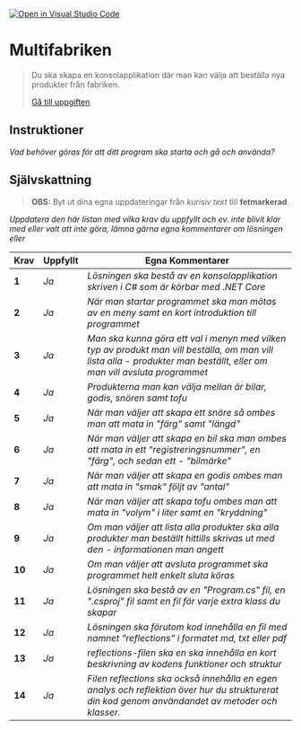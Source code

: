 [![Open in Visual Studio Code](https://classroom.github.com/assets/open-in-vscode-f059dc9a6f8d3a56e377f745f24479a46679e63a5d9fe6f495e02850cd0d8118.svg)](https://classroom.github.com/online_ide?assignment_repo_id=6348999&assignment_repo_type=AssignmentRepo)
# Multifabriken

>Du ska skapa en konsolapplikation där man kan välja att beställa nya produkter från fabriken.
>
>[Gå till uppgiften](https://ju.instructure.com/courses/5951/assignments/22265)

## Instruktioner

*Vad behöver göras för att ditt program ska starta och gå och använda?*

## Självskattning
>**OBS:** Byt ut dina egna uppdateringar från *kurisiv text* till **fetmarkerad**.

*Uppdatera den här listan med vilka krav du uppfyllt och ev. inte blivit klar med eller valt att inte göra, lämna gärna egna kommentarer om lösningen eller*


|Krav|Uppfyllt|Egna Kommentarer|
|---|---|---|
|**1**  |*Ja*| *Lösningen ska bestå av en konsolapplikation skriven i C# som är körbar med .NET Core*|
|**2**  |*Ja*| *När man startar programmet ska man mötas av en meny samt en kort introduktion till programmet*|
|**3**  |*Ja*| *Man ska kunna göra ett val i menyn med vilken typ av produkt man vill beställa, om man vill lista alla  - produkter man beställt, eller om man vill avsluta programmet*|
|**4**  |*Ja*| *Produkterna man kan välja mellan är bilar, godis, snören samt tofu*|
|**5**  |*Ja*| *När man väljer att skapa ett snöre så ombes man att mata in "färg" samt "längd"*|
|**6**  |*Ja*| *När man väljer att skapa en bil ska man ombes att mata in ett "registreringsnummer", en "färg", och sedan ett  - "bilmärke"*|
|**7**  |*Ja*| *När man väljer att skapa en godis ombes man att mata in "smak" följt av "antal"*|
|**8**  |*Ja*| *När man väljer att skapa tofu ombes man att mata in "volym" i liter samt en "kryddning"*|
|**9**  |*Ja*| *Om man väljer att lista alla produkter ska alla produkter man beställt hittills skrivas ut med den  - informationen man angett*|
|**10** |*Ja*| *Om man väljer att avsluta programmet ska programmet helt enkelt sluta köras*|
|**11** |*Ja*| *Lösningen ska bestå av en "Program.cs" fil, en ".csproj" fil samt en fil för varje extra klass du skapar*|
|**12** |*Ja*| *Lösningen ska förutom kod innehålla en fil med namnet "reflections" i formatet md, txt eller pdf*|
|**13** |*Ja*| *reflections-filen ska en ska innehålla en kort beskrivning av kodens funktioner och struktur*|
|**14** |*Ja*| *Filen reflections ska också innehålla en egen analys och reflektion över hur du strukturerat din kod genom användandet av metoder och klasser.*|
